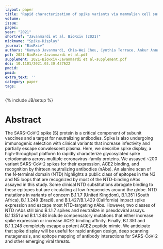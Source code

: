 ```yaml
---
layout: paper
title: "Rapid characterization of spike variants via mammalian cell surface display"
volume: 
issue:
pages:
year: "2021"
shortref: "Javanmardi et al. BioRxiv (2021)"
nickname: "Spike-Display"
journal: "BioRxiv"
authors: "Kamyab Javanmardi, Chia-Wei Chou, Cynthia Terrace, Ankur Annapareddy, Tamer S. Kaoud, Qingqing Guo, Josh Lutgens, Hayley Zorkic, Andrew P. Horton, Elizabeth C. Gardner, Giaochau Nguyen, Daniel R. Boutz, Jule Goike, Will N. Voss, Hung-Che Kuo, Kevin N. Dalby, Jimmy D. Gollihar & Ilya J. Finkelstein"
pdf: 2021-BioRxiv-Javanmardi et al.pdf
supplement: 2021-BioRxiv-Javanmardi et al-supplement.pdf
doi: 10.1101/2021.03.30.437622
pmcid:
pmid: 
extra_text: ''
category: paper
tags:
---
```

{% include JB/setup %}

# Abstract
The SARS-CoV-2 spike (S) protein is a critical component of subunit vaccines and a target for neutralizing antibodies. Spike is also undergoing immunogenic selection with clinical variants that increase infectivity and partially escape convalescent plasma. Here, we describe spike display, a high-throughput platform to rapidly characterize glycosylated spike ectodomains across multiple coronavirus-family proteins. We assayed ~200 variant SARS-CoV-2 spikes for their expression, ACE2 binding, and recognition by thirteen neutralizing antibodies (nAbs). An alanine scan of the N-terminal domain (NTD) highlights a public class of epitopes in the N3 and N5 loops that are recognized by most of the NTD-binding nAbs assayed in this study. Some clinical NTD substitutions abrogate binding to these epitopes but are circulating at low frequencies around the globe. NTD mutations in variants of concern B.1.1.7 (United Kingdom), B.1.351 (South Africa), B.1.1.248 (Brazil), and B.1.427/B.1.429 (California) impact spike expression and escape most NTD-targeting nAbs. However, two classes of NTD nAbs still bind B.1.1.7 spikes and neutralize in pseudoviral assays. B.1.1351 and B.1.1.248 include compensatory mutations that either increase spike expression or increase ACE2 binding affinity. Finally, B.1.351 and B.1.1.248 completely escape a potent ACE2 peptide mimic. We anticipate that spike display will be useful for rapid antigen design, deep scanning mutagenesis, and epitope mapping of antibody interactions for SARS-CoV-2 and other emerging viral threats.
